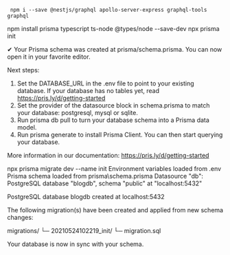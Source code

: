 

```
 npm i --save @nestjs/graphql apollo-server-express graphql-tools graphql
```


npm install prisma typescript ts-node @types/node --save-dev
 npx prisma init

✔ Your Prisma schema was created at prisma/schema.prisma.
  You can now open it in your favorite editor.

Next steps:
1. Set the DATABASE_URL in the .env file to point to your existing database. If your database has no tables yet, read https://pris.ly/d/getting-started
2. Set the provider of the datasource block in schema.prisma to match your database: postgresql, mysql or sqlite.
3. Run prisma db pull to turn your database schema into a Prisma data model.
4. Run prisma generate to install Prisma Client. You can then start querying your database.

More information in our documentation:
https://pris.ly/d/getting-started





 npx prisma migrate dev --name init
Environment variables loaded from .env
Prisma schema loaded from prisma\schema.prisma
Datasource "db": PostgreSQL database "blogdb", schema "public" at "localhost:5432"

PostgreSQL database blogdb created at localhost:5432

The following migration(s) have been created and applied from new schema changes:

migrations/
  └─ 20210524102219_init/
    └─ migration.sql

Your database is now in sync with your schema.

